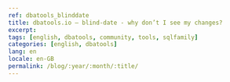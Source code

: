 ```yaml
---
ref: dbatools_blinddate
title: dbatools.io – blind-date - why don’t I see my changes?
excerpt: 
tags: [english, dbatools, community, tools, sqlfamily]
categories: [english, dbatools]
lang: en
locale: en-GB
permalink: /blog/:year/:month/:title/
---
```


